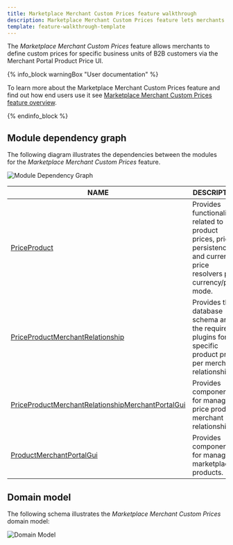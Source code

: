 ```yaml
---
title: Marketplace Merchant Custom Prices feature walkthrough
description: Marketplace Merchant Custom Prices feature lets merchants to define custom prices for specific business units of B2B customers via Merchant Portal Product Price UI.
template: feature-walkthrough-template
---
```


The *Marketplace Merchant Custom Prices* feature allows merchants to define custom prices for specific business units of B2B customers via the Merchant Portal Product Price UI.

{% info_block warningBox "User documentation" %}

To learn more about the Marketplace Merchant Custom Prices feature and find out how end users use it see [Marketplace Merchant Custom Prices feature overview](/docs/marketplace/user/features/{{page.version}}/marketplace-merchant-custom-prices-feature-overview.html).

{% endinfo_block %}

## Module dependency graph

The following diagram illustrates the dependencies between the modules for the *Marketplace Merchant Custom Prices* feature.

![Module Dependency Graph](https://confluence-connect.gliffy.net/embed/image/07d9f98a-5bc3-478f-8d0a-cb33cdeb2ed7.png?utm_medium=live&utm_source=custom)

| NAME | DESCRIPTION |
| --- | --- |
| [PriceProduct](https://github.com/spryker/price-product) | Provides functionality related to product prices, price persistence and current price resolvers per currency/price mode. |
| [PriceProductMerchantRelationship](https://github.com/spryker/price-product-merchant-relationship) | Provides the database schema and the required plugins for specific product prices per merchant relationship. |
| [PriceProductMerchantRelationshipMerchantPortalGui](https://github.com/spryker/price-product-merchant-relationship-merchant-portal-gui) | Provides components for managing price product merchant relationships. |
| [ProductMerchantPortalGui](https://github.com/spryker/product-merchant-portal-gui) | Provides components for managing marketplace products. |

## Domain model

The following schema illustrates the *Marketplace Merchant Custom Prices* domain model:

![Domain Model](https://confluence-connect.gliffy.net/embed/image/165bf49e-5aed-4228-b231-cc5187eca7d4.png?utm_medium=live&utm_source=custom)
